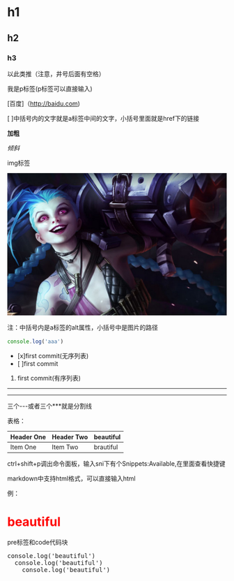 # h1

## h2

### h3

以此类推（注意，井号后面有空格）

我是p标签(p标签可以直接输入)

[百度]（http://baidu.com)

[ ]中括号内的文字就是a标签中间的文字，小括号里面就是href下的链接

**加粗**

*倾斜*

img标签

![](./boom.jpg)

注：中括号内是a标签的alt属性，小括号中是图片的路径

```js
console.log('aaa')
```


- [x]first commit(无序列表)
- [ ]first commit


1. first commit(有序列表)

---

***

三个---或者三个***就是分割线

表格：

| Header One     | Header Two     | beautiful|
| :------------- | :------------- | :---     |
| Item One       | Item Two       | brautiful|

ctrl+shift+p调出命令面板，输入sni下有个Snippets:Available,在里面查看快捷键

markdown中支持html格式，可以直接输入html

例：

<h1 style='color:red';>beautiful</h1>

pre标签和code代码块

<pre>
console.log('beautiful')
  console.log('beautiful')
    console.log('beautiful')
</pre>
